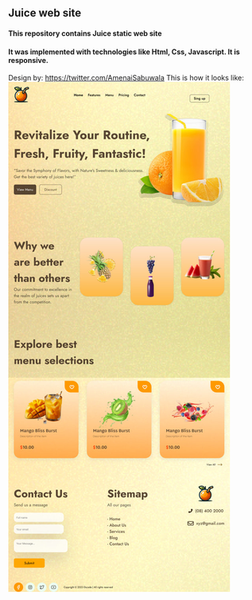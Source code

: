 ## Juice web site
#### This repository contains Juice static web site
#### It was implemented with technologies like Html, Css, Javascript. It is responsive.
Design by: https://twitter.com/AmenaiSabuwala
This is how it looks like:
![Juice web site](/juice/images/photo_2024-02-25_19-48-04.jpg)


